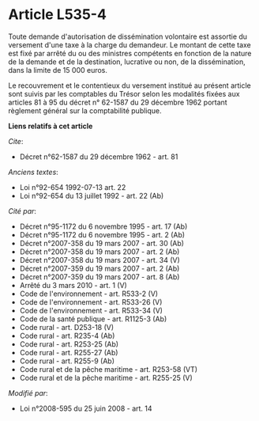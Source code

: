 # Article L535-4

Toute demande d'autorisation de dissémination volontaire est assortie du versement d'une taxe à la charge du demandeur. Le
montant de cette taxe est fixé par arrêté du ou des ministres compétents en fonction de la nature de la demande et de la
destination, lucrative ou non, de la dissémination, dans la limite de 15 000 euros. 

Le recouvrement et le contentieux du versement institué au présent article sont suivis par les comptables du Trésor selon les
modalités fixées aux articles 81 à 95 du décret n° 62-1587 du 29 décembre 1962 portant règlement général sur la comptabilité
publique.

**Liens relatifs à cet article**

_Cite_:

  - Décret n°62-1587 du 29 décembre 1962 - art. 81

_Anciens textes_:

  - Loi n°92-654 1992-07-13 art. 22
  - Loi n°92-654 du 13 juillet 1992 - art. 22 (Ab)

_Cité par_:

  - Décret n°95-1172 du 6 novembre 1995 - art. 17 (Ab)
  - Décret n°95-1172 du 6 novembre 1995 - art. 2 (Ab)
  - Décret  n°2007-358 du 19 mars 2007 - art. 30 (Ab)
  - Décret n°2007-358 du 19 mars 2007 - art. 2 (Ab)
  - Décret n°2007-358 du 19 mars 2007 - art. 34 (V)
  - Décret n°2007-359 du 19 mars 2007 - art. 2 (Ab)
  - Décret n°2007-359 du 19 mars 2007 - art. 8 (Ab)
  - Arrêté du 3 mars 2010 - art. 1 (V)
  - Code de l'environnement - art. R533-2 (V)
  - Code de l'environnement - art. R533-26 (V)
  - Code de l'environnement - art. R533-34 (V)
  - Code de la santé publique - art. R1125-3 (Ab)
  - Code rural - art. D253-18 (V)
  - Code rural - art. R235-4 (Ab)
  - Code rural - art. R253-25 (Ab)
  - Code rural - art. R255-27 (Ab)
  - Code rural - art. R255-9 (Ab)
  - Code rural et de la pêche maritime - art. R253-58 (VT)
  - Code rural et de la pêche maritime - art. R255-25 (V)

_Modifié par_:

  - Loi n°2008-595 du 25 juin 2008 - art. 14
